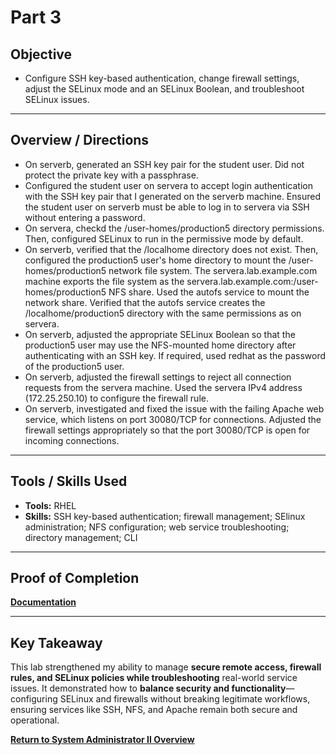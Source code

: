 # Part 3

## Objective
- Configure SSH key-based authentication, change firewall settings, adjust the SELinux mode and an SELinux Boolean, and troubleshoot SELinux issues.

---

## Overview / Directions
- On serverb, generated an SSH key pair for the student user. Did not protect the private key with a passphrase.
- Configured the student user on servera to accept login authentication with the SSH key pair that I generated on the serverb machine. Ensured the student user on serverb must be able to log in to servera via SSH without entering a password.
- On servera, checkd the /user-homes/production5 directory permissions. Then, configured SELinux to run in the permissive mode by default.
- On serverb, verified that the /localhome directory does not exist. Then, configured the production5 user's home directory to mount the /user-homes/production5 network file system. The servera.lab.example.com machine exports the file system as the servera.lab.example.com:/user-homes/production5 NFS share. Used the autofs service to mount the network share. Verified that the autofs service creates the /localhome/production5 directory with the same permissions as on servera.
- On serverb, adjusted the appropriate SELinux Boolean so that the production5 user may use the NFS-mounted home directory after authenticating with an SSH key. If required, used redhat as the password of the production5 user.
- On serverb, adjusted the firewall settings to reject all connection requests from the servera machine. Used the servera IPv4 address (172.25.250.10) to configure the firewall rule.
- On serverb, investigated and fixed the issue with the failing Apache web service, which listens on port 30080/TCP for connections. Adjusted the firewall settings appropriately so that the port 30080/TCP is open for incoming connections.

---

## Tools / Skills Used
- **Tools:** RHEL
- **Skills:** SSH key-based authentication; firewall management; SElinux administration; NFS configuration; web service troubleshooting; directory management; CLI

---

## Proof of Completion
**[Documentation](./../Documentation/Comprehensive_Review_Part_3.JPG)**

---

## Key Takeaway
This lab strengthened my ability to manage **secure remote access, firewall rules, and SELinux policies while troubleshooting** real-world service issues. It demonstrated how to **balance security and functionality**—configuring SELinux and firewalls without breaking legitimate workflows, ensuring services like SSH, NFS, and Apache remain both secure and operational.

**[Return to System Administrator II Overview](./../README.md)**
